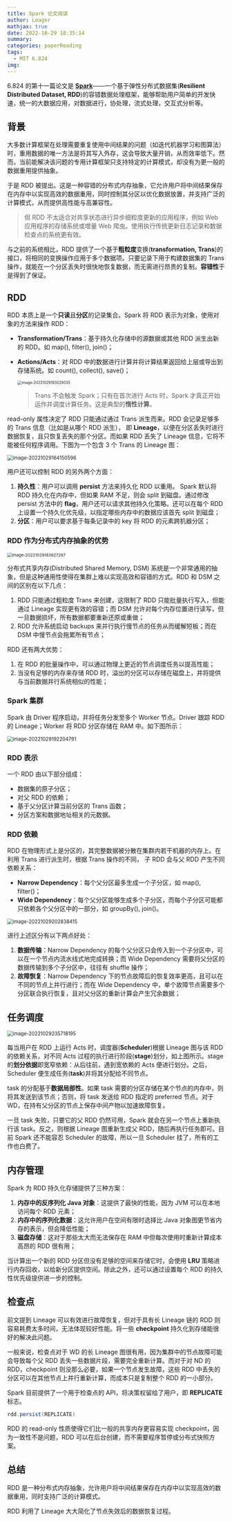 ```yaml
---
title: Spark 论文阅读
author: Leager
mathjax: true
date: 2022-10-29 18:35:14
summary:
categories: paperReading
tags:
  - MIT 6.824
img:
---
```


6.824 的第十一篇论文是 **[Spark](https://pdos.csail.mit.edu/6.824/papers/zaharia-spark.pdf)**——一个基于弹性分布式数据集(**Resilient Distributed Dataset, RDD**)的容错数据处理框架，能够帮助用户简单的开发快速，统一的大数据应用，对数据进行，协处理，流式处理，交互式分析等。

<!--more-->

## 背景

大多数计算框架在处理需要重复使用中间结果的问题（如迭代机器学习和图算法）时，重用数据的唯一方法是将其写入外存，这会导致大量开销，从而效率低下。然而，当前能解决该问题的专用计算框架只支持特定的计算模式，却没有为更一般的数据重用提供抽象。

于是 RDD 被提出。这是一种容错的分布式内存抽象，它允许用户将中间结果保存在内存中以实现高效的数据重用，同时控制其分区以优化数据放置，并支持广泛的计算模式，从而提供高性能与高兼容性。

> 但 RDD 不太适合对共享状态进行异步细粒度更新的应用程序，例如 Web 应用程序的存储系统或增量 Web 爬虫。使用执行传统更新日志记录和数据检查点的系统更有效。

与之前的系统相比，RDD 提供了一个基于**粗粒度**变换(**transformation, Trans**)的接口，将相同的变换操作应用于多个数据项。只要记录下用于构建数据集的 Trans 操作，就能在一个分区丢失时很快地恢复数据，而无需进行昂贵的复制。**容错性**于是得到了保证。

## RDD

RDD 本质上是一个**只读**且**分区**的记录集合。Spark 将 RDD 表示为对象，使用对象的方法来操作 RDD：

- **Transformation/Trans**：基于持久化存储中的源数据或其他 RDD 派生出新的 RDD。如 map(), filter(), join()；

- **Actions/Acts**：对 RDD 中的数据进行计算并将计算结果返回给上层或导出到存储系统。如 count(), collect(), save()；

    <img src="image-20221029183028035.png" alt="image-20221029183028035" style="zoom:60%;" />

    > Trans 不会触发 Spark；只有在首次进行 Acts 时，Spark 才真正开始运作并调度计算任务。这是典型的**惰性计算**。

read-only 属性决定了 RDD 只能通过通过 Trans 派生而来。RDD 会记录足够多的 Trans 信息（比如是从哪个 RDD 派生）， 即 **Lineage**，以便在分区丢失时进行数据恢复，且只恢复丢失的那个分区。而如果 RDD 丢失了 Lineage 信息，它将不能被任何程序调用。下图为一个包含 3 个 Trans 的 Lineage 图：

<img src="image-20221029164150596.png" alt="image-20221029164150596" style="zoom:80%;" />

用户还可以控制 RDD 的另外两个方面：

1. **持久性**：用户可以调用 **persist** 方法来持久化 RDD 以重用。 Spark 默认将 RDD 持久化在内存中，但如果 RAM 不足，则会 split 到磁盘。通过修改 persist 方法中的 **flag**，用户还可以请求其他持久化策略。还可以在每个 RDD 上设置一个持久化优先级，以指定哪些内存中的数据应该首先 split 到磁盘；
2. **分区**：用户可以要求基于每条记录中的 key 将 RDD 的元素跨机器分区；

### RDD 作为分布式内存抽象的优势

<img src="image-20221029183627267.png" alt="image-20221029183627267" style="zoom:67%;" />

分布式共享内存(Distributed Shared Memory, DSM) 系统是一个非常通用的抽象，但是这种通用性使得在集群上难以实现高效和容错的方式。RDD 和 DSM 之间的区别在以下几点：

1. RDD 只能通过粗粒度 Trans 来创建，这限制了 RDD 只能批量执行写入，但能通过 Lineage 实现更有效的容错；而 DSM 允许对每个内存位置进行读写，但一旦数据损坏，所有数据都要重新还原或重做；
2. RDD 允许系统启动 backups 来并行执行慢节点的任务从而缓解短板；而在 DSM 中慢节点会拖累所有节点；

RDD 还有两大优势：

1. 在 RDD 的批量操作中，可以通过物理上更近的节点调度任务以提高性能；
2. 当没有足够的内存来存储 RDD 时，溢出的分区可以存储在磁盘上，并将提供与当前数据并行系统相似的性能；

### Spark 集群

Spark 由 Driver 程序启动，并将任务分发至多个 Worker 节点。Driver 跟踪 RDD 的 Lineage；Worker 将 RDD 分区存储在 RAM 中。如下图所示：

<img src="image-20221029192204791.png" alt="image-20221029192204791" style="zoom:80%;" />

### RDD 表示

一个 RDD 由以下部分组成：

- 数据集的原子分区；
- 对父 RDD 的依赖；
- 基于父分区计算当前分区的 Trans 函数；
- 分区方案和数据地址相关的元数据。

### RDD 依赖

RDD 在物理形式上是分区的，其完整数据被分散在集群内若干机器的内存上。在利用 Trans 进行派生时，根据 Trans 操作的不同， 子 RDD 会与父 RDD 产生不同依赖关系：

- **Narrow Dependency**：每个父分区最多生成一个子分区，如 map(), filter()；
- **Wide Dependency**：每个父分区能够生成多个子分区，而每个子分区可能都只依赖各个父分区中的一部分，如 groupBy(), join()。

<img src="image-20221029202838415.png" alt="image-20221029202838415" style="zoom:80%;" />

进行上述区分有以下两点好处：

1. **数据传输**：Narrow Dependency 的每个父分区只会传入到一个子分区中，可以在一个节点内流水线式地完成转换；而 Wide Dependency 需要将父分区的数据传输到多个子分区中，往往有 shuffle 操作；
2. **故障恢复**：Narrow Dependency 下的节点故障后的恢复效率更高，且可以在不同的节点上并行进行；而在 Wide Dependency 中，单个故障节点需要多个分区联合执行恢复，且对父分区的重新计算会产生冗余数据；

## 任务调度

<img src="image-20221029235718195.png" alt="image-20221029235718195" style="zoom:80%;" />

每当用户在 RDD 上运行 Acts 时，调度器(**Scheduler**)根据 Lineage 图与该 RDD 的依赖关系，对不同 Acts 过程的执行进行阶段(**stage**)划分，如上图所示。stage 的**划分依据**即宽窄依赖：从后往前，遇到宽依赖的 Acts 便进行划分。之后，Scheduler 便生成任务(**task**)并将其分配给不同节点。

task 的分配基于**数据局部性**。如果 task 需要的分区存储在某个节点的内存中，则将其发送到该节点；否则，将 task 发送给 RDD 指定的 preferred 节点。对于 WD，在持有父分区的节点上保存中间产物以加速故障恢复。

一旦 task 失败，只要它的父 RDD 仍然可用，Spark 就会在另一个节点上重新执行该 task。反之，则根据 Lineage 图重新生成父 RDD，随后再执行任务即可。目前 Spark 还不能容忍 Scheduler 的故障，所以一旦 Scheduler 挂了，所有的工作也白费了。

## 内存管理

Spark 为 RDD 持久化存储提供了三种方案：

1. **内存中的反序列化 Java 对象**：这提供了最快的性能，因为 JVM 可以在本地访问每个 RDD 元素；
2. **内存中的序列化数据**：这允许用户在空间有限时选择比 Java 对象图更节省内存的表示，但会降低性能；
3. **磁盘存储**：这对于那些太大而无法保存在 RAM 中但每次使用时重新计算成本高昂的 RDD 很有用；

当计算出一个新的 RDD 分区但没有足够的空间来存储它时，会使用 **LRU** 策略进行内存回收，以给新分区提供空间。除此之外，还可以通过设置每个 RDD 的持久性优先级提供进一步的控制。

## 检查点

前文提到 Lineage 可以有效进行故障恢复，但对于具有长 Lineage 链的 RDD 则容易耗费太多时间，无法体现较好性能。将一些 **checkpoint** 持久化到存储能很好的解决此问题。

一般来说，检查点对于 WD 的长 Lineage 图很有用，因为集群中的节点故障可能会导致每个父 RDD 丢失一些数据片段，需要完全重新计算。而对于对 ND 的 RDD，checkpoint 则没那么必要，如果一个节点发生故障，这些 RDD 中丢失的分区可以在其他节点上并行重新计算，而成本只是复制整个 RDD 的一小部分。

Spark 目前提供了一个用于检查点的 API，将决策权留给了用户，即 **REPLICATE** 标志。

```scala
rdd.persist(REPLICATE)
```

RDD 的 read-only 性质使得它们比一般的共享内存更容易实现 checkpoint，因为一致性不是问题，RDD 可以在后台创建，而不需要程序暂停或分布式快照方案。

## 总结

RDD 是一种分布式内存抽象，允许用户将中间结果保存在内存中以实现高效的数据重用，同时支持广泛的计算模式。

RDD 利用了 Lineage 大大简化了节点失效后的数据恢复过程。
